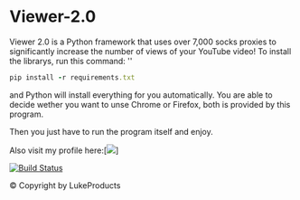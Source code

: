 # Viewer-2.0

Viewer 2.0 is a Python framework that uses  over 7,000 socks proxies to significantly increase the number of views of your YouTube video!
To install the librarys, run this command: '' 
```ruby
pip install -r requirements.txt
```
and Python will install everything for you automatically.
You are able to decide wether you want to unse Chrome or Firefox, both is provided by this program.

Then you just have to run the program itself and enjoy.

Also visit my profile here:[![](https://github.com/LukeProducts)]

[![Build Status](https://avatars.githubusercontent.com/u/73026669?s=100&u=ff813a859606a1f4799382f22029ff30a9818305)](https://github.com/LukeProducts)

© Copyright by LukeProducts
